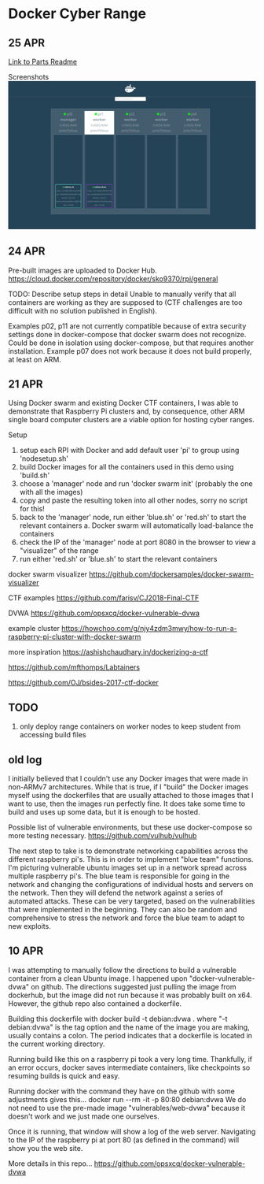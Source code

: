 # Docker Cyber Range

## 25 APR

[Link to Parts Readme](https://github.com/sko9370/CyberRangePi/Parts.md)

Screenshots
![redtest visualizer](https://github.com/sko9370/CyberRangePi/blob/master/redtest%20viz.PNG)

## 24 APR

Pre-built images are uploaded to Docker Hub.
https://cloud.docker.com/repository/docker/sko9370/rpi/general

TODO: Describe setup steps in detail
Unable to manually verify that all containers are working as they are supposed to (CTF challenges are too difficult with no solution published in English).

Examples p02, p11 are not currently compatible because of extra security settings done in docker-compose that docker swarm does not recognize. Could be done in isolation using docker-compose, but that requires another installation. Example p07 does not work because it does not build properly, at least on ARM.

## 21 APR

Using Docker swarm and existing Docker CTF containers, I was able to demonstrate that Raspberry Pi clusters and, by consequence, other ARM single board computer clusters are a viable option for hosting cyber ranges.

Setup
1. setup each RPI with Docker and add default user 'pi' to group using 'nodesetup.sh'
2. build Docker images for all the containers used in this demo using 'build.sh'
3. choose a 'manager' node and run 'docker swarm init' (probably the one with all the images)
4. copy and paste the resulting token into all other nodes, sorry no script for this!
5. back to the 'manager' node, run either 'blue.sh' or 'red.sh' to start the relevant containers
	a. Docker swarm will automatically load-balance the containers
6. check the IP of the 'manager' node at port 8080 in the browser to view a "visualizer" of the range
7. run either 'red.sh' or 'blue.sh' to start the relevant containers

docker swarm visualizer
https://github.com/dockersamples/docker-swarm-visualizer

CTF examples
https://github.com/farisv/CJ2018-Final-CTF

DVWA
https://github.com/opsxcq/docker-vulnerable-dvwa

example cluster
https://howchoo.com/g/njy4zdm3mwy/how-to-run-a-raspberry-pi-cluster-with-docker-swarm

more inspiration
https://ashishchaudhary.in/dockerizing-a-ctf

https://github.com/mfthomps/Labtainers

https://github.com/OJ/bsides-2017-ctf-docker

## TODO

1. only deploy range containers on worker nodes to keep student from accessing build files

## old log

I initially believed that I couldn't use any Docker images that were made in non-ARMv7 architectures.
While that is true, if I "build" the Docker images myself using the dockerfiles that are usually attached to those images that I want to use, then the images run perfectly fine.
It does take some time to build and uses up some data, but it is enough to be hosted.

Possible list of vulnerable environments, but these use docker-compose so more testing necessary.
https://github.com/vulhub/vulhub

The next step to take is to demonstrate networking capabilities across the different raspberry pi's.
This is in order to implement "blue team" functions.
I'm picturing vulnerable ubuntu images set up in a network spread across multiple raspberry pi's.
The blue team is responsible for going in the network and changing the configurations of individual hosts and servers on the network.
Then they will defend the network against a series of automated attacks.
These can be very targeted, based on the vulnerabilities that were implemented in the beginning.
They can also be random and comprehensive to stress the network and force the blue team to adapt to new exploits.

## 10 APR

I was attempting to manually follow the directions to build a vulnerable container from a clean Ubuntu image.
I happened upon "docker-vulnerable-dvwa" on github.
The directions suggested just pulling the image from dockerhub, but the image did not run because it was probably built on x64.
However, the github repo also contained a dockerfile.

Building this dockerfile with
	docker build -t debian:dvwa .
where "-t debian:dvwa" is the tag option and the name of the image you are making, usually contains a colon.
The period indicates that a dockerfile is located in the current working directory.

Running build like this on a raspberry pi took a very long time.
Thankfully, if an error occurs, docker saves intermediate containers, like checkpoints so resuming builds is quick and easy.

Running docker with the command they have on the github with some adjustments gives this...
	docker run --rm -it -p 80:80 debian:dvwa
We do not need to use the pre-made image "vulnerables/web-dvwa" because it doesn't work and we just made one ourselves.

Once it is running, that window will show a log of the web server.
Navigating to the IP of the raspberry pi at port 80 (as defined in the command) will show you the web site.

More details in this repo...
https://github.com/opsxcq/docker-vulnerable-dvwa
